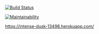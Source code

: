 [![Build Status](https://travis-ci.org/Laserroy/php-project-lvl3.svg?branch=master)](https://travis-ci.org/Laserroy/php-project-lvl3)

[![Maintainability](https://api.codeclimate.com/v1/badges/d0401a65b81fbe39a056/maintainability)](https://codeclimate.com/github/Laserroy/php-project-lvl3/maintainability)

https://intense-dusk-13498.herokuapp.com/
